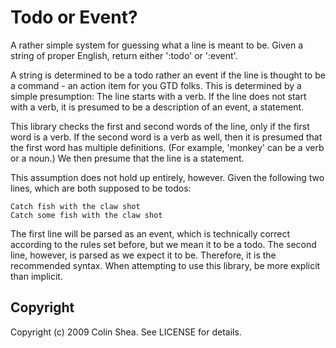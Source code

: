 # Todo or Event?

A rather simple system for guessing what a line is meant to be. Given a string
of proper English, return either ':todo' or ':event'.

A string is determined to be a todo rather an event if the line is thought to be
a command - an action item for you GTD folks. This is determined by a simple
presumption: The line starts with a verb. If the line does not start with a verb,
it is presumed to be a description of an event, a statement.

This library checks the first and second words of the line, only if the first
word is a verb. If the second word is a verb as well, then it is presumed
that the first word has multiple definitions. (For example, 'monkey' can be a
verb or a noun.) We then presume that the line is a statement.

This assumption does not hold up entirely, however. Given the following two
lines, which are both supposed to be todos:

	Catch fish with the claw shot
	Catch some fish with the claw shot

The first line will be parsed as an event, which is technically correct
according to the rules set before, but we mean it to be a todo. The second line,
however, is parsed as we expect it to be. Therefore, it is the recommended
syntax. When attempting to use this library, be more explicit than implicit.

## Copyright

Copyright (c) 2009 Colin Shea. See LICENSE for details.
